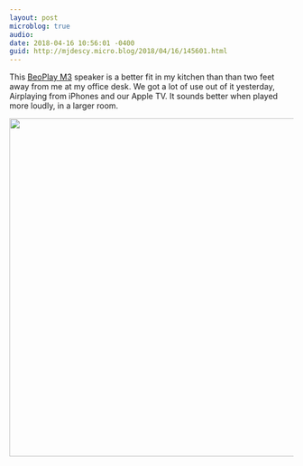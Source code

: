 ```yaml
---
layout: post
microblog: true
audio: 
date: 2018-04-16 10:56:01 -0400
guid: http://mjdescy.micro.blog/2018/04/16/145601.html
---
```

This [BeoPlay M3](https://www.beoplay.com/en/landingpages/beoplaym3#introducing) speaker is a better fit in my kitchen than than two feet away from me at my office desk. We got a lot of use out of it yesterday, Airplaying from iPhones and our Apple TV. It sounds better when played more loudly, in a larger room.

<img src="http://mjdescy.micro.blog/uploads/2018/06393dee79.jpg" width="600" height="599" />
